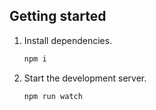## Getting started


1. Install dependencies.

    ```bash
    npm i
    ```

2. Start the development server.

    ```bash
    npm run watch
    ```